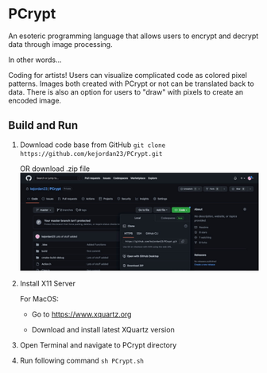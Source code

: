 # PCrypt

An esoteric programming language that allows users to encrypt
and decrypt data through image processing.

In other words...

Coding for artists! Users can visualize complicated code
as colored pixel patterns. Images both created with PCrypt or not
can be translated back to data. There is also an option
for users to "draw" with pixels to create an encoded image.

## Build and Run

1. Download code base from GitHub
`git clone https://github.com/kejordan23/PCrypt.git`

   OR download .zip file 
![Alt text](githubdowload.jpeg)
2. Install X11 Server

   For MacOS: 
    
   - Go to https://www.xquartz.org

   - Download and install latest XQuartz version
3. Open Terminal and navigate to PCrypt directory
4. Run following command
`sh PCrypt.sh`